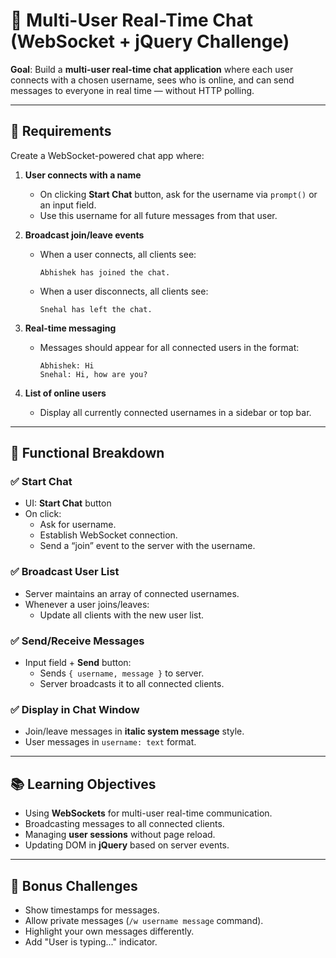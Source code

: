 # 💬 Multi-User Real-Time Chat (WebSocket + jQuery Challenge)


**Goal**: Build a **multi-user real-time chat application** where each user connects with a chosen username, sees who is online, and can send messages to everyone in real time — without HTTP polling.

---

## 📌 Requirements

Create a WebSocket-powered chat app where:

1. **User connects with a name**
   - On clicking **Start Chat** button, ask for the username via `prompt()` or an input field.
   - Use this username for all future messages from that user.

2. **Broadcast join/leave events**
   - When a user connects, all clients see:
     ```
     Abhishek has joined the chat.
     ```
   - When a user disconnects, all clients see:
     ```
     Snehal has left the chat.
     ```

3. **Real-time messaging**
   - Messages should appear for all connected users in the format:
     ```
     Abhishek: Hi
     Snehal: Hi, how are you?
     ```

4. **List of online users**
   - Display all currently connected usernames in a sidebar or top bar.

---

## 🧩 Functional Breakdown

### ✅ Start Chat
- UI: **Start Chat** button
- On click:
  - Ask for username.
  - Establish WebSocket connection.
  - Send a “join” event to the server with the username.

### ✅ Broadcast User List
- Server maintains an array of connected usernames.
- Whenever a user joins/leaves:
  - Update all clients with the new user list.

### ✅ Send/Receive Messages
- Input field + **Send** button:
  - Sends `{ username, message }` to server.
  - Server broadcasts it to all connected clients.

### ✅ Display in Chat Window
- Join/leave messages in **italic system message** style.
- User messages in `username: text` format.

---

## 📚 Learning Objectives
- Using **WebSockets** for multi-user real-time communication.
- Broadcasting messages to all connected clients.
- Managing **user sessions** without page reload.
- Updating DOM in **jQuery** based on server events.

---

## 🎯 Bonus Challenges
- Show timestamps for messages.
- Allow private messages (`/w username message` command).
- Highlight your own messages differently.
- Add "User is typing..." indicator.
